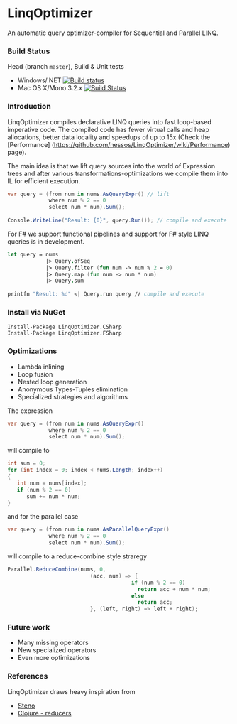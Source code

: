 # LinqOptimizer

An automatic query optimizer-compiler for Sequential and Parallel LINQ.

### Build Status

Head (branch `master`), Build & Unit tests

* Windows/.NET [![Build status](https://ci.appveyor.com/api/projects/status/w1avtn54cl6f4eo8)](https://ci.appveyor.com/project/nessos/linqoptimizer)
* Mac OS X/Mono 3.2.x [![Build Status](https://travis-ci.org/nessos/LinqOptimizer.png?branch=master)](https://travis-ci.org/nessos/LinqOptimizer/branches)

### Introduction

LinqOptimizer compiles declarative LINQ queries into fast loop-based imperative code.
The compiled code has fewer virtual calls and heap allocations, better data locality and speedups of up to 15x (Check the [Performance] (https://github.com/nessos/LinqOptimizer/wiki/Performance) page).

The main idea is that we lift query sources into the world of Expression trees and
after various transformations-optimizations we compile them into IL for efficient execution.

```csharp
var query = (from num in nums.AsQueryExpr() // lift
             where num % 2 == 0
             select num * num).Sum();
             
Console.WriteLine("Result: {0}", query.Run()); // compile and execute
```

For F# we support functional pipelines and support for F# style LINQ queries is in development.
```fsharp
let query = nums
            |> Query.ofSeq
            |> Query.filter (fun num -> num % 2 = 0)
            |> Query.map (fun num -> num * num)
            |> Query.sum
             
printfn "Result: %d" <| Query.run query // compile and execute
```

### Install via NuGet

```
Install-Package LinqOptimizer.CSharp
Install-Package LinqOptimizer.FSharp
```

### Optimizations

* Lambda inlining
* Loop fusion
* Nested loop generation
* Anonymous Types-Tuples elimination
* Specialized strategies and algorithms

The expression
```csharp
var query = (from num in nums.AsQueryExpr()
             where num % 2 == 0
             select num * num).Sum();
```
will compile to
```csharp
int sum = 0;
for (int index = 0; index < nums.Length; index++)
{
   int num = nums[index];
   if (num % 2 == 0)
      sum += num * num;
}
```
and for the parallel case
```csharp
var query = (from num in nums.AsParallelQueryExpr()
             where num % 2 == 0
             select num * num).Sum();
```
will compile to a reduce-combine style straregy
```csharp
Parallel.ReduceCombine(nums, 0, 
                          (acc, num) => { 
                                       if (num % 2 == 0)  
                                         return acc + num * num; 
                                       else
                                         return acc; 
                          }, (left, right) => left + right);
```

### Future work

* Many missing operators
* New specialized operators 
* Even more optimizations


### References

LinqOptimizer draws heavy inspiration from 
* [Steno](http://research.microsoft.com/pubs/173946/paper-pldi.pdf)
* [Clojure - reducers](http://clojure.org/reducers)
